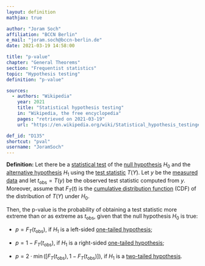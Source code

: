 ```yaml
---
layout: definition
mathjax: true

author: "Joram Soch"
affiliation: "BCCN Berlin"
e_mail: "joram.soch@bccn-berlin.de"
date: 2021-03-19 14:58:00

title: "p-value"
chapter: "General Theorems"
section: "Frequentist statistics"
topic: "Hypothesis testing"
definition: "p-value"

sources:
  - authors: "Wikipedia"
    year: 2021
    title: "Statistical hypothesis testing"
    in: "Wikipedia, the free encyclopedia"
    pages: "retrieved on 2021-03-19"
    url: "https://en.wikipedia.org/wiki/Statistical_hypothesis_testing#Definition_of_terms"

def_id: "D135"
shortcut: "pval"
username: "JoramSoch"
---
```



**Definition:** Let there be a [statistical test](/D/test) of the [null hypothesis](/D/h0) $H_0$ and the [alternative hypothesis](/D/h1) $H_1$ using the [test statistic](/D/tstat) $T(Y)$. Let $y$ be the [measured data](/D/data) and let $t_\mathrm{obs} = T(y)$ be the observed test statistic computed from $y$. Moreover, assume that $F_T(t)$ is the [cumulative distribution function](/D/cdf) (CDF) of the distribution of $T(Y)$ under $H_0$.

Then, the p-value is the probability of obtaining a test statistic more extreme than or as extreme as $t_\mathrm{obs}$, given that the null hypothesis $H_0$ is true:

* $p = F_T(t_\mathrm{obs})$, if $H_1$ is a left-sided [one-tailed hypothesis](/D/hyp-tail);

* $p = 1 - F_T(t_\mathrm{obs})$, if $H_1$ is a right-sided [one-tailed hypothesis](/D/hyp-tail);

* $p = 2 \cdot \min \left( \left[ F_T(t_\mathrm{obs}), \, 1 - F_T(t_\mathrm{obs}) \right] \right)$, if $H_1$ is a [two-tailed hypothesis](/D/hyp-tail).